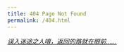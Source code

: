 ```yaml
---
title: 404 Page Not Found
permalink: /404.html
---
```


[*误入迷途之人唷，返回的路就在眼前……*](https://ww-rm.github.io/)
